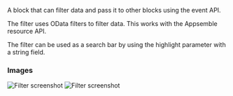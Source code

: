 A block that can filter data and pass it to other blocks using the event API.

The filter uses OData filters to filter data. This works with the Appsemble resource API.

The filter can be used as a search bar by using the highlight parameter with a string field.

### Images

![Filter screenshot](https://gitlab.com/appsemble/appsemble/-/raw/0.30.9/config/assets/filter.png)
![Filter screenshot](https://gitlab.com/appsemble/appsemble/-/raw/0.30.9/config/assets/filter-search-bar.png)
